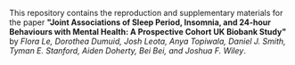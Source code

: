 This repository contains the reproduction and supplementary materials for the paper 
**"Joint Associations of Sleep Period, Insomnia, and 24-hour Behaviours with Mental Health: A Prospective Cohort UK Biobank Study"** by 
*Flora Le, Dorothea Dumuid, Josh Leota, Anya Topiwala, Daniel J. Smith, Tyman E. Stanford, Aiden Doherty, Bei Bei, and Joshua F. Wiley*.
